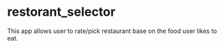 # restorant_selector
This app allows user to rate/pick restaurant base on the food user likes to eat. 
